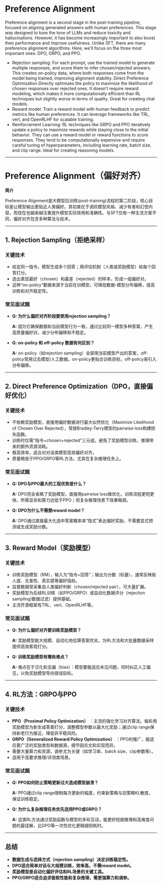 # Preference Alignment

Preference alignment is a second stage in the post-training pipeline, focused on aligning generated answers with human preferences. This stage was designed to tune the tone of LLMs and reduce toxicity and hallucinations. However, it has become increasingly important to also boost their performance and improve usefulness. Unlike SFT, there are many preference alignment algorithms. Here, we'll focus on the three most important ones: DPO, GRPO, and PPO.

* Rejection sampling: For each prompt, use the trained model to generate multiple responses, and score them to infer chosen/rejected answers. This creates on-policy data, where both responses come from the model being trained, improving alignment stability.
  Direct Preference Optimization Directly optimizes the policy to maximize the likelihood of chosen responses over rejected ones. It doesn't require reward modeling, which makes it more computationally efficient than RL techniques but slightly worse in terms of quality. Great for creating chat models.
* Reward model: Train a reward model with human feedback to predict metrics like human preferences. It can leverage frameworks like TRL, verl, and OpenRLHF for scalable training.
* Reinforcement Learning: RL techniques like GRPO and PPO iteratively update a policy to maximize rewards while staying close to the initial behavior. They can use a reward model or reward functions to score responses. They tend to be computationally expensive and require careful tuning of hyperparameters, including learning rate, batch size, and clip range. Ideal for creating reasoning models.

---

# Preference Alignment（偏好对齐）

**简介**

Preference Alignment是大模型后训练(post-training)流程的第二阶段，核心目标是让模型输出更贴近人类偏好。其初衷在于调优模型风格、减少有害和幻觉内容，而现在也越来越注重提升模型实际效用和准确性。与SFT仅有一种主流方案不同，偏好对齐包含多种算法与技术。

---

## 1. Rejection Sampling（拒绝采样）

### 关键技术

* 给定同一指令，模型生成多个回答；用评估机制（人类或奖励模型）给每个回答打分。
* 选出表现最好（chosen）和最差（rejected）的样本，形成一组偏好对。
* 这种“on-policy”数据来源于当前在训模型，可降低数据-模型分布偏移，提高训练和对齐稳定性。

### 常见面试题

* **Q: 为什么偏好对齐阶段要使用rejection sampling？**

  **A:** 因为它确保数据和当前模型行为一致，通过比较同一模型多种答案，产生高质量偏好对，减少分布偏移和不稳定。
* **Q: on-policy 和 off-policy 数据有何区别？**

  **A:** on-policy（如rejection sampling）全部用当前模型产出的答案，off-policy常用过去模型/人工数据。on-policy更贴合训练目标，off-policy易引入分布偏移。

---

## 2. Direct Preference Optimization（DPO，直接偏好优化）

### 关键技术

* 不依赖奖励模型，直接用偏好数据进行最大似然优化（Maximize Likelihood of Chosen Over Rejected），常按Bradley-Terry模型的pairwise loss构建损失函数。
* 训练时仅需“指令+chosen+rejected”三元组，避免了奖励模型训练、推理带来的额外资源消耗。
* 极高效率，适合对对话类模型高效偏好对齐。
* 质量略低于PPO/GRPO等RL方法，尤其在复杂推理任务上。

### 常见面试题

* **Q: DPO与PPO最大的工程优势是什么？**

  **A:** DPO完全省略了奖励模型，直接用pairwise loss做优化，训练流程更短更快，所需显存和算力远低于PPO；但复杂推理场景下效果略弱。
* **Q: DPO为什么不需要reward model？**

  **A:** DPO通过直接最大化选中答案概率来“隐式”表达偏好奖励，不需要显式预测或生成奖励分数。

---

## 3. Reward Model（奖励模型）

### 关键技术

* 训练奖励模型（RM），输入为“指令+回答”；输出为分数（标量），通常反映助人度、无害性、真实感等偏好指标。
* 监督数据常采集自人类偏好判断（chosen/rejected pair），可大量扩展。
* 奖励模型为后续RL训练（如PPO/GRPO）或自动化数据评分（rejection sampling/数据过滤）提供基础。
* 主流开源框架有TRL、verl、OpenRLHF等。

### 常见面试题

* **Q: 为什么偏好对齐要训练奖励模型？**

  **A:** 奖励模型能大规模、自动化地估算答案优劣，为RL方法和大批量数据采样提供高效客观打分。
* **Q: 训练奖励模型有哪些难点？**

  **A:** 难点在于泛化和去偏（bias）：模型要能适应未见问题，同时纠正人工偏见，以免奖励模型导向错误目标。

---

## 4. RL方法：GRPO与PPO

### 关键技术

* **PPO（Proximal Policy Optimization）** ：主流的强化学习对齐算法。每轮用奖励模型为新生成答案打分，调整模型参数以最大化奖励；通过clip range保持新老行为接近，降低非平稳风险。
* **GRPO（Generalized Reward Policy Optimization）** ：PPO的推广，能适应更广泛的奖励类型和数据源，细节因论文和实现而异。
* 需要大量算力和资源，调参尤为关键（如学习率、batch size、clip参数等）。
* 适用于高要求推理/评测类场景。

### 常见面试题

* **Q: PPO如何防止策略更新过大造成模型崩溃？**

  **A:** PPO通过clip range限制每次更新的幅度，约束新策略与旧策略KL散度，保证训练稳定。
* **Q: 为什么复杂推理任务优先选用PPO或GRPO？**

  **A:** 这类RL方法通过奖励函数与模型的多轮互动，能更好挖掘推理和高难度问题的最佳解，比DPO等一次性优化更精细但耗时。

---

## 总结

* **数据生成与选择方式（rejection sampling）决定训练稳定性。**
* **DPO适合简单对话与大规模训练，效率高，不需reward model。**
* **奖励模型是自动化偏好评估和RL场景的关键工具。**
* **PPO/GRPO适合追求极致性能和复杂推理，需更强算力和调参。**
